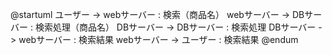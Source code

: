 


@startuml
ユーザー -> webサーバー : 検索（商品名）
webサーバー -> DBサーバー : 検索処理（商品名）
DBサーバー -> DBサーバー : 検索処理
DBサーバー -> webサーバー : 検索結果
webサーバー -> ユーザー : 検索結果
@endum
